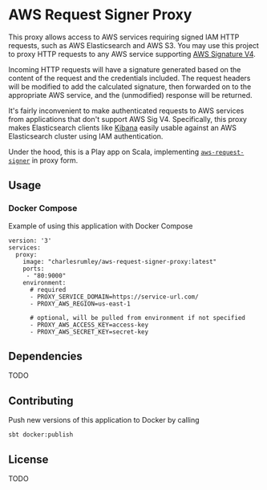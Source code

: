# AWS Request Signer Proxy

This proxy allows access to AWS services requiring signed IAM HTTP requests, such as AWS Elasticsearch and AWS S3. You may use 
this project to proxy HTTP requests to any AWS service supporting [AWS Signature V4](http://docs.aws.amazon.com/general/latest/gr/sigv4_signing.html).

Incoming HTTP requests will have a signature generated based on the content of the request and the credentials included.
The request headers will be modified to add the calculated signature, then forwarded on to the appropriate AWS service,
and the (unmodified) response will be returned.

It's fairly inconvenient to make authenticated requests to AWS services from applications that don't support AWS Sig V4.
Specifically, this proxy makes Elasticsearch clients like [Kibana](https://www.elastic.co/products/kibana) easily usable 
against an AWS Elasticsearch cluster using IAM authentication. 

Under the hood, this is a Play app on Scala, implementing [`aws-request-signer`](https://github.com/ticofab/aws-request-signer) in proxy form.

## Usage

### Docker Compose

Example of using this application with Docker Compose
    
    version: '3'
    services:
      proxy:
        image: "charlesrumley/aws-request-signer-proxy:latest"
        ports:
         - "80:9000"
        environment:
          # required
          - PROXY_SERVICE_DOMAIN=https://service-url.com/
          - PROXY_AWS_REGION=us-east-1
    
          # optional, will be pulled from environment if not specified
          - PROXY_AWS_ACCESS_KEY=access-key
          - PROXY_AWS_SECRET_KEY=secret-key 

## Dependencies

TODO

## Contributing

Push new versions of this application to Docker by calling

    sbt docker:publish 

## License

TODO
